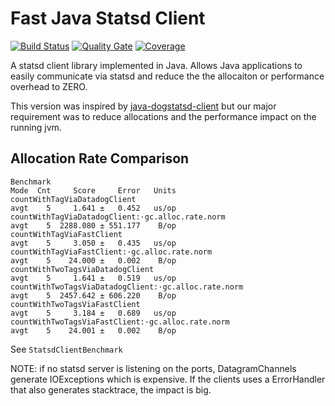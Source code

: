 # Fast Java Statsd Client

[![Build Status](https://travis-ci.org/energyIt/fast-java-statsd-client.svg?branch=master)](https://travis-ci.org/energyIt/fast-java-statsd-client)
[![Quality Gate](https://sonarcloud.io/api/project_badges/measure?project=tech.energyit%3Afast-java-statsd-client&metric=alert_status)](https://sonarcloud.io/dashboard?id=tech.energyit%3Afast-java-statsd-client)
[![Coverage](https://sonarcloud.io/api/project_badges/measure?project=tech.energyit%3Afast-java-statsd-client&metric=coverage)](https://sonarcloud.io/dashboard?id=tech.energyit%3Afast-java-statsd-client)

A statsd client library implemented in Java.  Allows Java applications to easily communicate via statsd and reduce the the allocaiton or performance overhead to ZERO.

This version was inspired by [java-dogstatsd-client](https://github.com/indeedeng/java-dogstatsd-client) but our major requirement was to reduce allocations and the performance impact on the running jvm.

## Allocation Rate Comparison
```
Benchmark                                                          Mode  Cnt     Score     Error   Units
countWithTagViaDatadogClient                                       avgt    5     1.641 ±   0.452   us/op
countWithTagViaDatadogClient:·gc.alloc.rate.norm                   avgt    5  2288.080 ± 551.177    B/op
countWithTagViaFastClient                                          avgt    5     3.050 ±   0.435   us/op
countWithTagViaFastClient:·gc.alloc.rate.norm                      avgt    5    24.000 ±   0.002    B/op
countWithTwoTagsViaDatadogClient                                   avgt    5     1.641 ±   0.519   us/op
countWithTwoTagsViaDatadogClient:·gc.alloc.rate.norm               avgt    5  2457.642 ± 606.220    B/op
countWithTwoTagsViaFastClient                                      avgt    5     3.184 ±   0.689   us/op
countWithTwoTagsViaFastClient:·gc.alloc.rate.norm                  avgt    5    24.001 ±   0.002    B/op
```
See `StatsdClientBenchmark`

NOTE: if no statsd server is listening on the ports, DatagramChannels generate IOExceptions which is expensive. If the clients uses a ErrorHandler that also generates stacktrace, the impact is big.
